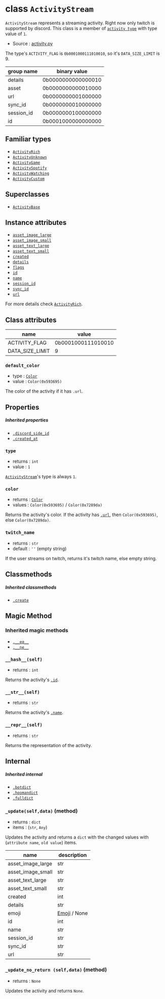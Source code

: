 # class `ActivityStream`

`ActivityStream` represents a streaming activity. Right now only twitch is
supported by discord. This class is a member of
[`activity type`](ACTIVITY_TYPES.md) with type value of `1`.

- Source : [activity.py](https://github.com/HuyaneMatsu/hata/blob/master/hata/discord/activity.py)

The type's `ACTIVITY_FLAG` is `0b0001000111010010`, so it's `DATA_SIZE_LIMIT`
is 9.

| group name     | binary value       |
| -------------- | ------------------ |
| details        | 0b0000000000000010 |
| asset          | 0b0000000000010000 |
| url            | 0b0000000001000000 |
| sync_id        | 0b0000000010000000 |
| session_id     | 0b0000000100000000 |
| id             | 0b0001000000000000 |
                   
## Familiar types

- [`ActivityRich`](ActivityRich.md)
- [`ActivityUnknown`](ActivityUnknown.md)
- [`ActivityGame`](ActivityGame.md)
- [`ActivitySpotify`](ActivitySpotify.md)
- [`ActivityWatching`](ActivityWatching.md)
- [`ActivityCustom`](ActivityCustom.md)

## Superclasses

- [`ActivityBase`](ActivityBase.md)

## Instance attributes

- [`asset_image_large`](ActivityRich.md#created)
- [`asset_image_small`](ActivityRich.md#created)
- [`asset_text_large`](ActivityRich.md#created)
- [`asset_text_small`](ActivityRich.md#created)
- [`created`](ActivityRich.md#created)
- [`details`](ActivityRich.md#created)
- [`flags`](ActivityRich.md#created)
- [`id`](ActivityRich.md#created)
- [`name`](ActivityRich.md#created)
- [`session_id`](ActivityRich.md#created)
- [`sync_id`](ActivityRich.md#created)
- [`url`](ActivityRich.md#created)

For more details check [`ActivityRich`](ActivityRich.md).

## Class attributes

| name              | value                 |
|-------------------|-----------------------|
| ACTIVITY_FLAG     | 0b0001000111010010    |
| DATA_SIZE_LIMIT   | 9                     |

### `default_color`

- type : [`Color`](Color.md)
- value : `Color(0x593695)`

The color of the activity if it has `.url`.

## Properties

##### Inherited properties

- [`.discord_side_id`](ActivityBase.md#discord_side_id)
- [`.created_at`](ActivityBase.md#created_at)

### `type`

- returns : `int`
- value : `1`

[`ActivityStream`](ActivityStream.md)'s type is always `1`.

### `color`

- returns : [`Color`](Color.md)
- values : `Color(0x593695)` / `Color(0x7289da)`

Returns the activity's color. If the activity has
[`.url`](#Instance-attributes), then `Color(0x593695)`, else `Color(0x7289da)`.

### `twitch_name`

- returns : `str`
- default : `''` (empty string)

If the user streams on twitch, returns it's twitch name, else empty string.

## Classmethods

##### Inherited classmethods

- [`.create`](ActivityBase.md#createclsnameurltype_0)

## Magic Method

### Inherited magic methods

- [`.__eq__`](ActivityBase.md#__eq__-__ne__)
- [`.__ne__`](ActivityBase.md#__eq__-__ne__)

### `__hash__(self)`

- returns : `int`

Returns the activity's [`.id`](#Instance-attributes).

### `__str__(self)`

- returns : `str`

Returns the activity's [`.name`](#Instance-attributes).

### `__repr__(self)`

- returns : `str`

Returns the representation of the activity.

## Internal

##### Inherited internal

- [`.botdict`](ActivityBase.md#botdictself-method)
- [`.hoomandict`](ActivityBase.md#hoomandictself-method)
- [`.fulldict`](ActivityBase.md#fulldictself-method)

### `_update(self,data)` (method)

- returns : `dict`
- items : (`str`, `Any`)

Updates the activity and returns a `dict` with the changed values with
(`attribute name`, `old value`) items. 

| name                      | description                       |
|---------------------------|-----------------------------------|
| asset_image_large         | str                               |
| asset_image_small         | str                               |
| asset_text_large          | str                               |
| asset_text_small          | str                               |
| created                   | int                               |
| details                   | str                               |
| emoji                     | [Emoji](Emoji.md) / None          |
| id                        | int                               |
| name                      | str                               |
| session_id                | str                               |
| sync_id                   | str                               |
| url                       | str                               |

### `_update_no_return (self,data)` (method)

- returns : `None`

Updates the activity and returns `None`.
